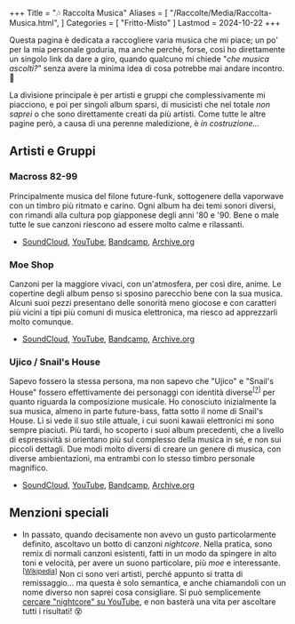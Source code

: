 +++
Title = "🎶 Raccolta Musica"
Aliases = [
  "/Raccolte/Media/Raccolta-Musica.html",
]
Categories = [ "Fritto-Misto" ]
Lastmod = 2024-10-22
+++

Questa pagina è dedicata a raccogliere varia musica che mi piace; un po' per la mia personale goduria, ma anche perché, forse, così ho direttamente un singolo link da dare a giro, quando qualcuno mi chiede "_che musica ascolti?_" senza avere la minima idea di cosa potrebbe mai andare incontro. 🥁️

La divisione principale è per artisti e gruppi che complessivamente mi piacciono, e poi per singoli album sparsi, di musicisti che nel totale _non saprei_ o che sono direttamente creati da più artisti. Come tutte le altre pagine però, a causa di una perenne maledizione, è _in costruzione..._

## Artisti e Gruppi

### Macross 82-99

Principalmente musica del filone future-funk, sottogenere della vaporwave con un timbro più ritmato e carino. Ogni album ha dei temi sonori diversi, con rimandi alla cultura pop giapponese degli anni '80 e '90. Bene o male tutte le sue canzoni riescono ad essere molto calme e rilassanti.  

* [SoundCloud](https://soundcloud.com/macross-82-99), [YouTube](https://www.youtube.com/channel/UCYIQZpv7Jv9GImzgknNZNPA), [Bandcamp](https://macross82-99.bandcamp.com/music), [Archive.org](https://archive.org/details/macross-82-99-01-meeting-point)

### Moe Shop

Canzoni per la maggiore vivaci, con un'atmosfera, per così dire, anime. Le copertine degli album penso si sposino parecchio bene con la sua musica. Alcuni suoi pezzi presentano delle sonorità meno giocose e con caratteri più vicini a tipi più comuni di musica elettronica, ma riesco ad apprezzarli molto comunque.  

* [SoundCloud](https://soundcloud.com/moeshop), [YouTube](https://www.youtube.com/channel/UCcKTRoHPP2hPaom63QGaiBw), [Bandcamp](https://moeshop.bandcamp.com/music), [Archive.org](https://archive.org/details/Moe-Shop-Full-Discography)

### Ujico / Snail's House

Sapevo fossero la stessa persona, ma non sapevo che "Ujico" e "Snail's House" fossero effettivamente dei personaggi con identità diverse<sup>[[?](https://en.m.wikipedia.org/wiki/Snail's_House#History)]</sup> per quanto riguarda la composizione musicale. Ho conosciuto inizialmente la sua musica, almeno in parte future-bass, fatta sotto il nome di Snail's House. Lì si vede il suo stile attuale, i cui suoni kawaii elettronici mi sono sempre piaciuti. Più tardi, ho scoperto i suoi album precedenti, che a livello di espressività si orientano più sul complesso della musica in sé, e non sui piccoli dettagli. Due modi molto diversi di creare un genere di musica, con diverse ambientazioni, ma entrambi con lo stesso timbro personale magnifico.  

* [SoundCloud](https://soundcloud.com/ujico), [YouTube](https://www.youtube.com/channel/UCYxBY8mhJ7R2rMIcQ28H_Zw), [Bandcamp](https://0101.bandcamp.com/music), [Archive.org](https://archive.org/details/ujico-snails-house-full-discography)

<!-- ## Album vari -->

## Menzioni speciali

* In passato, quando decisamente non avevo un gusto particolarmente definito, ascoltavo un botto di canzoni _nightcore_. Nella pratica, sono remix di normali canzoni esistenti, fatti in un modo da spingere in alto toni e velocità, per avere un suono particolare, più _moe_ e interessante.<sup>[[Wikipedia](https://it.wikipedia.org/wiki/Nightcore)]</sup> Non ci sono veri artisti, perché appunto si tratta di remissaggio... ma questa è solo semantica, e anche chiamandoli con un nome diverso non saprei cosa consigliare. Si può semplicemente [cercare "nightcore" su YouTube](https://www.youtube.com/results?search_query=nightcore), e non basterà una vita per ascoltare tutti i risultati! 😵️

